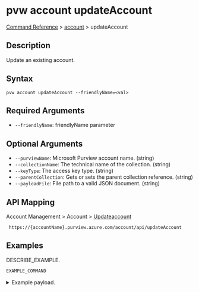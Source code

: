 # pvw account updateAccount
[Command Reference](../../../README.md#command-reference) > [account](./main.md) > updateAccount

## Description
Update an existing account.

## Syntax
```
pvw account updateAccount --friendlyName=<val>
```

## Required Arguments
- `--friendlyName`: friendlyName parameter

## Optional Arguments
- `--purviewName`: Microsoft Purview account name. (string)
- `--collectionName`: The technical name of the collection. (string)
- `--keyType`: The access key type. (string)
- `--parentCollection`: Gets or sets the parent collection reference. (string)
- `--payloadFile`: File path to a valid JSON document. (string)

## API Mapping
Account Management > Account > [Updateaccount]()
```
 https://{accountName}.purview.azure.com/account/api/updateAccount
```

## Examples
DESCRIBE_EXAMPLE.
```powershell
EXAMPLE_COMMAND
```
<details><summary>Example payload.</summary>
<p>

```json
PASTE_JSON_HERE
```
</p>
</details>